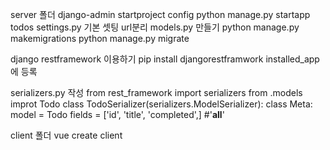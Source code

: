  server  폴더
django-admin startproject config
python manage.py startapp todos
settings.py 기본 셋팅
url분리
models.py 만들기
python manage.py makemigrations
python manage.py migrate

django restframework 이용하기
pip install djangorestframwork
installed_app에 등록

serializers.py 작성
from rest_framework import serializers
from .models improt Todo
class TodoSerializer(serializers.ModelSerializer):
class Meta:
model = Todo
fields = ['id', 'title', 'completed',] #'__all__'


client  폴더
vue create client